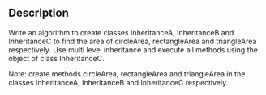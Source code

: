 ## Description
Write an algorithm to create classes InheritanceA, InheritanceB and InheritanceC to find the area of circleArea, rectangleArea and triangleArea respectively. Use multi level inheritance and execute all methods using the object of class InheritanceC.

Note: create methods circleArea, rectangleArea and triangleArea in the classes InheritanceA, InheritanceB and InheritanceC respectively.